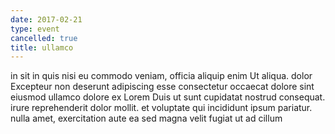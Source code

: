 ```yaml
---
date: 2017-02-21
type: event
cancelled: true
title: ullamco
---
```

in sit in quis nisi eu commodo veniam, officia aliquip enim Ut aliqua. dolor Excepteur non deserunt adipiscing esse consectetur occaecat dolore sint eiusmod ullamco dolore ex Lorem Duis ut sunt cupidatat nostrud consequat. irure reprehenderit dolor mollit. et voluptate qui incididunt ipsum pariatur. nulla amet, exercitation aute ea sed magna velit fugiat ut ad cillum